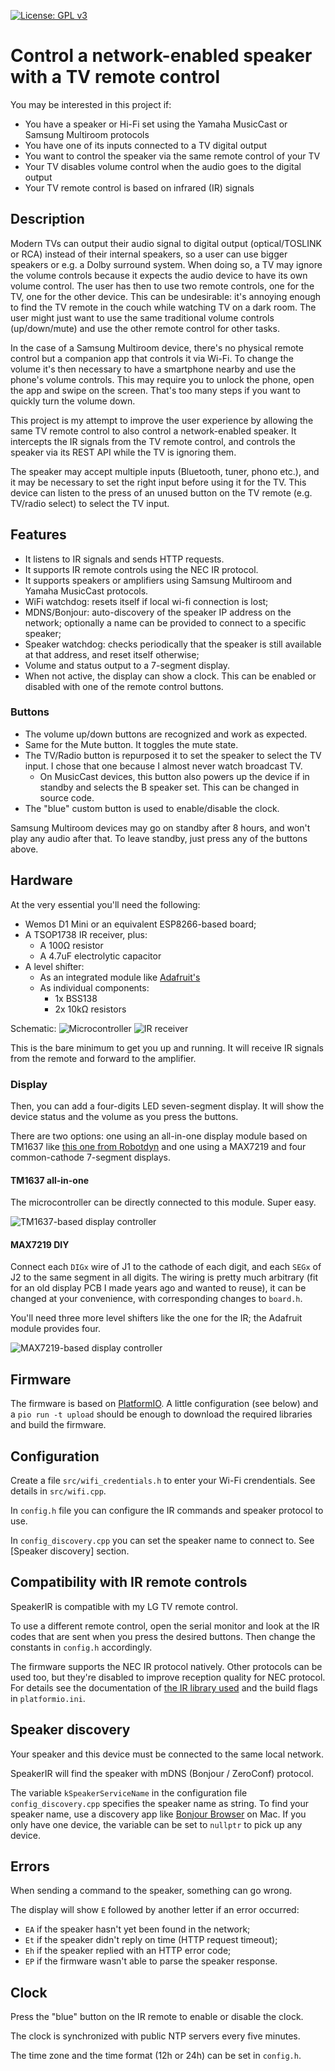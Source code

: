 [![License: GPL v3](https://img.shields.io/badge/License-GPLv3-blue.svg)](https://www.gnu.org/licenses/gpl-3.0)

# Control a network-enabled speaker with a TV remote control

You may be interested in this project if:

* You have a speaker or Hi-Fi set using the Yamaha MusicCast or Samsung Multiroom protocols
* You have one of its inputs connected to a TV digital output
* You want to control the speaker via the same remote control of your TV
* Your TV disables volume control when the audio goes to the digital output
* Your TV remote control is based on infrared (IR) signals

## Description

Modern TVs can output their audio signal to digital output (optical/TOSLINK or RCA) instead of their internal speakers, so a user can use bigger speakers or e.g. a Dolby surround system. When doing so, a TV may ignore the volume controls because it expects the audio device to have its own volume control. The user has then to use two remote controls, one for the TV, one for the other device. This can be undesirable: it's annoying enough to find the TV remote in the couch while watching TV on a dark room. The user might just want to use the same traditional volume controls (up/down/mute) and use the other remote control for other tasks.

In the case of a Samsung Multiroom device, there's no physical remote control but a companion app that controls it via Wi-Fi. To change the volume it's then necessary to have a smartphone nearby and use the phone's volume controls. This may require you to unlock the phone, open the app and swipe on the screen. That's too many steps if you want to quickly turn the volume down.

This project is my attempt to improve the user experience by allowing the same TV remote control to also control a network-enabled speaker. It intercepts the IR signals from the TV remote control, and controls the speaker via its REST API while the TV is ignoring them.

The speaker may accept multiple inputs (Bluetooth, tuner, phono etc.), and it may be necessary to set the right input before using it for the TV. This device can listen to the press of an unused button on the TV remote (e.g. TV/radio select) to select the TV input.

## Features

* It listens to IR signals and sends HTTP requests.
* It supports IR remote controls using the NEC IR protocol.
* It supports speakers or amplifiers using Samsung Multiroom and Yamaha MusicCast protocols.
* WiFi watchdog: resets itself if local wi-fi connection is lost;
* MDNS/Bonjour: auto-discovery of the speaker IP address on the network; optionally a name can be provided to connect to a specific speaker;
* Speaker watchdog: checks periodically that the speaker is still available at that address, and reset itself otherwise;
* Volume and status output to a 7-segment display.
* When not active, the display can show a clock. This can be enabled or disabled with one of the remote control buttons.

### Buttons

* The volume up/down buttons are recognized and work as expected.
* Same for the Mute button. It toggles the mute state.
* The TV/Radio button is repurposed it to set the speaker to select the TV input. I chose that one because I almost never watch broadcast TV.
    * On MusicCast devices, this button also powers up the device if in standby and selects the B speaker set. This can be changed in source code.
* The "blue" custom button is used to enable/disable the clock.

Samsung Multiroom devices may go on standby after 8 hours, and won't play any audio after that. To leave standby, just press any of the buttons above.

## Hardware

At the very essential you'll need the following:
* Wemos D1 Mini or an equivalent ESP8266-based board;
* A TSOP1738 IR receiver, plus:
    * A 100Ω resistor
    * A 4.7uF electrolytic capacitor
* A level shifter:
    * As an integrated module like [Adafruit's](https://www.adafruit.com/product/757)
    * As individual components:
        * 1x BSS138
        * 2x 10kΩ resistors

Schematic:
![Microcontroller](hardware/micro.png)
![IR receiver](hardware/ir.png)

This is the bare minimum to get you up and running. It will receive IR signals from the remote and forward to the amplifier.

### Display

Then, you can add a four-digits LED seven-segment display. It will show the device status and the volume as you press the buttons.

There are two options: one using an all-in-one display module based on TM1637 like [this one from Robotdyn](https://robotdyn.com/4-digit-led-display-tube-7-segments-tm1637-50x19mm.html) and one using a MAX7219 and four common-cathode 7-segment displays.

#### TM1637 all-in-one

The microcontroller can be directly connected to this module. Super easy.

![TM1637-based display controller](hardware/display_tm1637.png)

#### MAX7219 DIY

Connect each `DIGx` wire of J1 to the cathode of each digit, and each `SEGx` of J2 to the same segment in all digits. The wiring is pretty much arbitrary (fit for an old display PCB I made years ago and wanted to reuse), it can be changed at your convenience, with corresponding changes to `board.h`.

You'll need three more level shifters like the one for the IR; the Adafruit module provides four.

![MAX7219-based display controller](hardware/display_max7219.png)

## Firmware

The firmware is based on [PlatformIO](https://platformio.org). A little configuration (see below) and a `pio run -t upload` should be enough to download the required libraries and build the firmware.

## Configuration

Create a file `src/wifi_credentials.h` to enter your Wi-Fi crendentials. See details in `src/wifi.cpp`.

In `config.h` file you can configure the IR commands and speaker protocol to use.

In `config_discovery.cpp` you can set the speaker name to connect to. See [Speaker discovery] section.

## Compatibility with IR remote controls

SpeakerIR is compatible with my LG TV remote control. 

To use a different remote control, open the serial monitor and look at the IR codes that are sent when you press the desired buttons. Then change the constants in `config.h` accordingly.

The firmware supports the NEC IR protocol natively. Other protocols can be used too, but they're disabled to improve reception quality for NEC protocol. For details see the documentation of [the IR library used](https://github.com/crankyoldgit/IRremoteESP8266/) and the build flags in `platformio.ini`.

## Speaker discovery

Your speaker and this device must be connected to the same local network.

SpeakerIR will find the speaker with mDNS (Bonjour / ZeroConf) protocol. 

The variable `kSpeakerServiceName` in the configuration file `config_discovery.cpp` specifies the speaker name as string. To find your speaker name, use a discovery app like [Bonjour Browser](https://www.macupdate.com/app/mac/53372/bonjour-browser) on Mac. If you only have one device, the variable can be set to `nullptr` to pick up any device.

## Errors

When sending a command to the speaker, something can go wrong.

The display will show `E` followed by another letter if an error occurred:
* `EA` if the speaker hasn't yet been found in the network;
* `Et` if the speaker didn't reply on time (HTTP request timeout);
* `Eh` if the speaker replied with an HTTP error code;
* `EP` if the firmware wasn't able to parse the speaker response.

## Clock

Press the "blue" button on the IR remote to enable or disable the clock.

The clock is synchronized with public NTP servers every five minutes.

The time zone and the time format (12h or 24h) can be set in `config.h`.